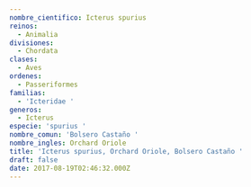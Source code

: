 ```yaml
---
nombre_cientifico: Icterus spurius
reinos:
  - Animalia
divisiones:
  - Chordata
clases:
  - Aves
ordenes:
  - Passeriformes
familias:
  - 'Icteridae '
generos:
  - Icterus
especie: 'spurius '
nombre_comun: 'Bolsero Castaño '
nombre_ingles: Orchard Oriole
title: 'Icterus spurius, Orchard Oriole, Bolsero Castaño '
draft: false
date: 2017-08-19T02:46:32.000Z
---
```



